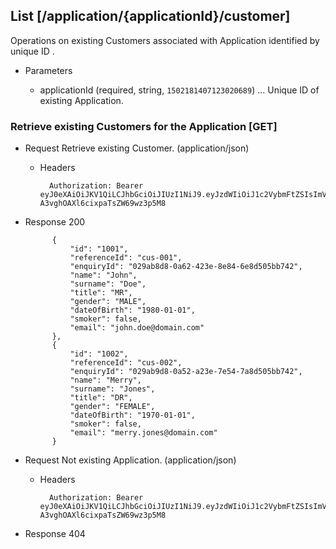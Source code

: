 ## List [/application/{applicationId}/customer]
Operations on existing Customers associated with Application identified by unique ID .

+ Parameters

    + applicationId (required, string, `1502181407123020689`) ... Unique ID of existing Application.

### Retrieve existing Customers for the Application [GET]
+ Request Retrieve existing Customer. (application/json)

    + Headers

            Authorization: Bearer eyJ0eXAiOiJKV1QiLCJhbGciOiJIUzI1NiJ9.eyJzdWIiOiJ1c2VybmFtZSIsImV4cCI6MTQyMjU0MDAzMH0.oyMYL7t57jhBvw-A3vghOAXl6cixpaTsZW69wz3p5M8

+ Response 200

            {
                "id": "1001",
                "referenceId": "cus-001",
                "enquiryId": "029ab8d8-0a62-423e-8e84-6e8d505bb742",
                "name": "John",
                "surname": "Doe",
                "title": "MR",
                "gender": "MALE",
                "dateOfBirth": "1980-01-01",
                "smoker": false,
                "email": "john.doe@domain.com"
            },
            {
                "id": "1002",
                "referenceId": "cus-002",
                "enquiryId": "029ab9d8-0a52-a23e-7e54-7a8d505bb742",
                "name": "Merry",
                "surname": "Jones",
                "title": "DR",
                "gender": "FEMALE",
                "dateOfBirth": "1970-01-01",
                "smoker": false,
                "email": "merry.jones@domain.com"
            }

+ Request Not existing Application. (application/json)

    + Headers

            Authorization: Bearer eyJ0eXAiOiJKV1QiLCJhbGciOiJIUzI1NiJ9.eyJzdWIiOiJ1c2VybmFtZSIsImV4cCI6MTQyMjU0MDAzMH0.oyMYL7t57jhBvw-A3vghOAXl6cixpaTsZW69wz3p5M8

+ Response 404
